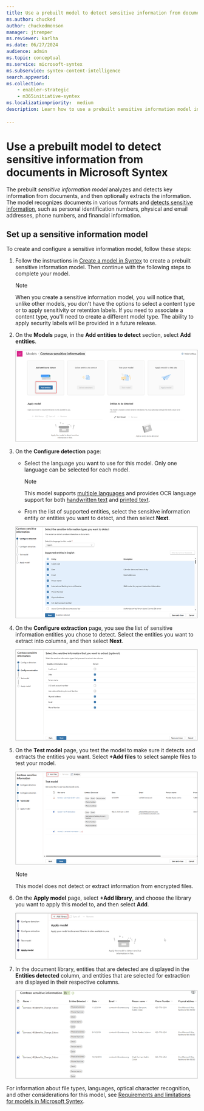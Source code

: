 ```yaml
---
title: Use a prebuilt model to detect sensitive information from documents in Microsoft Syntex
ms.author: chucked
author: chuckedmonson
manager: jtremper
ms.reviewer: karlha
ms.date: 06/27/2024
audience: admin
ms.topic: conceptual
ms.service: microsoft-syntex
ms.subservice: syntex-content-intelligence
search.appverid: 
ms.collection: 
    - enabler-strategic
    - m365initiative-syntex
ms.localizationpriority:  medium
description: Learn how to use a prebuilt sensitive information model in Microsoft Syntex.

---
```


# Use a prebuilt model to detect sensitive information from documents in Microsoft Syntex

The prebuilt *sensitive information model* analyzes and detects key information from documents, and then optionally extracts the information. The model recognizes documents in various formats and [detects sensitive information](prebuilt-model-sensitive-info-entities.md), such as personal identification numbers, physical and email addresses, phone numbers, and financial information.

<!---[detects sensitive information](/azure/ai-services/language-service/personally-identifiable-information/concepts/entity-categories)--->

## Set up a sensitive information model

To create and configure a sensitive information model, follow these steps:

1. Follow the instructions in [Create a model in Syntex](https://review.learn.microsoft.com/en-us/microsoft-365/syntex/create-syntex-model?branch=pii-prebuilt-working&tabs=layout-method%2Csensitive-information-processing#tabpanel_2_sensitive-information-processing) to create a prebuilt sensitive information model. Then continue with the following steps to complete your model.

    > [!NOTE]
    > When you create a sensitive information model, you will notice that, unlike other models, you don't have the options to select a content type or to apply sensitivity or retention labels. If you need to associate a content type, you'll need to create a different model type. The ability to apply security labels will be provided in a future release.

2. On the **Models** page, in the **Add entities to detect** section, select **Add entities**.

    ![Screenshot of the new models page showing the Add entities to detect section.](../media/content-understanding/prebuilt-add-file-to-analyze-sensitive-info.png)

3. On the **Configure detection** page:

    - Select the language you want to use for this model. Only one language can be selected for each model.

        > [!NOTE]
        > This model supports [multiple languages](/azure/ai-services/language-service/personally-identifiable-information/language-support?tabs=documents) and provides OCR language support for both [handwritten text](/azure/ai-services/computer-vision/language-support#handwritten-text) and [printed text](/azure/ai-services/language-service/personally-identifiable-information/language-support?tabs=documents#pii-language-support).

    - From the list of supported entities, select the sensitive information entity or entities you want to detect, and then select **Next**.

    ![Screenshot of the Configure detection page.](../media/content-understanding/prebuilt-sensitive-configure-detection.png)

4. On the **Configure extraction** page, you see the list of sensitive information entities you chose to detect. Select the entities you want to extract into columns, and then select **Next**.

    ![Screenshot of the Configure extraction page.](../media/content-understanding/prebuilt-sensitive-select-extract.png)

5. On the **Test model** page, you test the model to make sure it detects and extracts the entities you want. Select **+Add files** to select sample files to test your model.

    ![Screenshot of the Test model page.](../media/content-understanding/prebuilt-sensitive-test-model-2.png)

    > [!NOTE]
    > This model does not detect or extract information from encrypted files.

6. On the **Apply model** page, select **+Add library**, and choose the library you want to apply this model to, and then select **Add**.

    ![Screenshot of the Apply model page.](../media/content-understanding/prebuilt-sensitive-apply-model-2.png)

7. In the document library, entities that are detected are displayed in the **Entities detected** column, and entities that are selected for extraction are displayed in their respective columns.

    ![Screenshot of the library showing entities detected.](../media/content-understanding/prebuilt-sensitive-entities-extracted.png)

For information about file types, languages, optical character recognition, and other considerations for this model, see [Requirements and limitations for models in Microsoft Syntex](requirements-and-limitations.md#sensitive-information-processing).
<!---
## Create a rule to apply a sensitivity label

To create a rule to automatically apply a sensitivity label or a retention to a document, see [link to article TBD].--->

